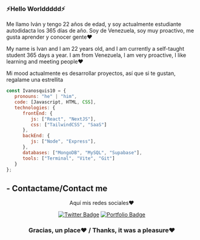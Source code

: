 ### ⚡Hello Worlddddd⚡


Me llamo Iván  y tengo 22 años de edad, y soy actualmente estudiante autodidacta los 365 días de año. Soy de Venezuela, soy muy proactivo, me gusta aprender y   conocer gente❤️

My name is Ivan and I am 22 years old, and I am currently a self-taught student 365 days a year. I am from Venezuela, I am very proactive, I like learning and meeting people❤️

Mi mood actualmente es desarrollar proyectos, así que si te gustan, regalame una estrellita

```javascript
const Ivanosquis10 = {
   pronouns: "he" | "him",
   code: [Javascript, HTML, CSS],
   technologies: {
      frontEnd: {
         js: ["React", "NextJS"],
         css: ["TailwindCSS", "SaaS"]
      },
      backEnd: {
         js: ["Node", "Express"],
      },
      databases: ["MongoDB", "MySQL", "Supabase"],
      tools: ["Terminal", "Vite", "Git"]
   }
};
```

## - Contactame/Contact me
<div align="center">

Aquí mis redes sociales❤️

[![Twitter Badge](https://img.shields.io/badge/Mi_Twitter-purple?style=for-the-badge&logo=twitter&logoColor=white)](https://twitter.com/ivanosquis13)
[![Portfolio Badge](http://img.shields.io/badge/Portfolio?style=for-the-badge&logo=google-chrome&logoColor=white)](https://portfolio-ivanosquis-iv.vercel.app/)
  
</div>

<div align="center">

### Gracias, un place❤️ / Thanks, it was a pleasure❤️

</div>
